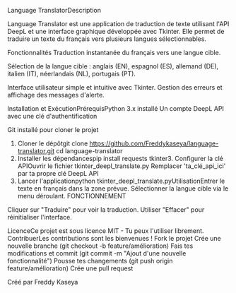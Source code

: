 Language TranslatorDescription

Language Translator est une application de traduction de texte utilisant l'API DeepL et une interface graphique développée avec Tkinter. 
Elle permet de traduire un texte du français vers plusieurs langues sélectionnables.

Fonctionnalités Traduction instantanée du français vers une langue cible.

Sélection de la langue cible : anglais (EN), espagnol (ES), allemand (DE), italien (IT), néerlandais (NL), portugais (PT).

Interface utilisateur simple et intuitive avec Tkinter.
Gestion des erreurs et affichage des messages d'alerte.

Installation et ExécutionPrérequisPython 3.x installé
Un compte DeepL API avec une clé d'authentification

Git installé pour cloner le projet
1. Cloner le dépôtgit clone https://github.com/Freddykaseya/language-translator.git
cd language-translator
2. Installer les dépendancespip install requests tkinter3. Configurer la clé APIOuvrir le fichier tkinter_deepl_translate.py
Remplacer 'ta_clé_api_ici' par ta propre clé DeepL API
4. Lancer l'applicationpython tkinter_deepl_translate.pyUtilisationEntrer le texte en français dans la zone prévue.
Sélectionner la langue cible via le menu déroulant.
FONCTIONNEMENT

Cliquer sur "Traduire" pour voir la traduction.
Utiliser "Effacer" pour réinitialiser l'interface.

LicenceCe projet est sous licence MIT - Tu peux l'utiliser librement.
ContribuerLes contributions sont les bienvenues !
Fork le projet
Crée une nouvelle branche (git checkout -b feature/amélioration)
Fais tes modifications et commit (git commit -m "Ajout d'une nouvelle fonctionnalité")
Pousse tes changements (git push origin feature/amélioration)
Crée une pull request

Créé par Freddy Kaseya

